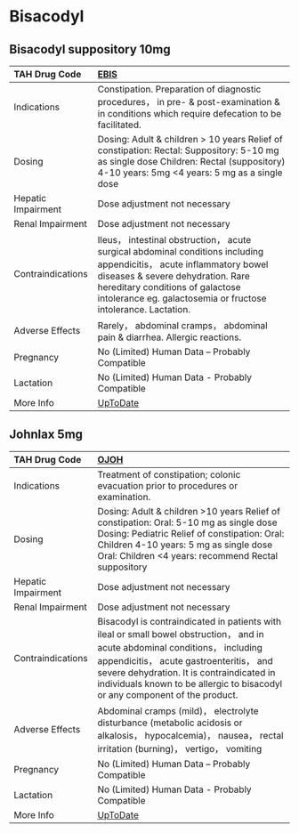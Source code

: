 # Bisacodyl

## Bisacodyl suppository 10mg

| TAH Drug Code      | [EBIS](https://www.tahsda.org.tw/drugs/hissearch.php?drug_code=EBIS)                                                                                                                                                                                           |
|:-------------------|:---------------------------------------------------------------------------------------------------------------------------------------------------------------------------------------------------------------------------------------------------------------|
| Indications        | Constipation. Preparation of diagnostic procedures， in pre- & post-examination & in conditions which require defecation to be facilitated.                                                                                                                    |
| Dosing             | Dosing: Adult & children > 10 years Relief of constipation: Rectal: Suppository: 5-10 mg as single dose Children: Rectal (suppository) 4-10 years: 5mg <4 years: 5 mg as a single dose                                                                         |
| Hepatic Impairment | Dose adjustment not necessary                                                                                                                                                                                                                                  |
| Renal Impairment   | Dose adjustment not necessary                                                                                                                                                                                                                                  |
| Contraindications  | Ileus， intestinal obstruction， acute surgical abdominal conditions including appendicitis， acute inflammatory bowel diseases & severe dehydration. Rare hereditary conditions of galactose intolerance eg. galactosemia or fructose intolerance. Lactation. |
| Adverse Effects    | Rarely， abdominal cramps， abdominal pain & diarrhea. Allergic reactions.                                                                                                                                                                                     |
| Pregnancy          | No (Limited) Human Data – Probably Compatible                                                                                                                                                                                                                  |
| Lactation          | No (Limited) Human Data - Probably Compatible                                                                                                                                                                                                                  |
| More Info          | [UpToDate](https://www.uptodate.com/contents/bisacodyl-drug-information)                                                                                                                                                                                       |

## Johnlax 5mg

| TAH Drug Code      | [OJOH](https://www.tahsda.org.tw/drugs/hissearch.php?drug_code=OJOH)                                                                                                                                                                                                                                  |
|:-------------------|:------------------------------------------------------------------------------------------------------------------------------------------------------------------------------------------------------------------------------------------------------------------------------------------------------|
| Indications        | Treatment of constipation; colonic evacuation prior to procedures or examination.                                                                                                                                                                                                                     |
| Dosing             | Dosing: Adult & children >10 years Relief of constipation: Oral: 5-10 mg as single dose Dosing: Pediatric Relief of constipation: Oral: Children 4-10 years: 5 mg as single dose Oral: Children <4 years: recommend Rectal suppository                                                                |
| Hepatic Impairment | Dose adjustment not necessary                                                                                                                                                                                                                                                                         |
| Renal Impairment   | Dose adjustment not necessary                                                                                                                                                                                                                                                                         |
| Contraindications  | Bisacodyl is contraindicated in patients with ileal or small bowel obstruction， and in acute abdominal conditions， including appendicitis， acute gastroenteritis， and severe dehydration. It is contraindicated in individuals known to be allergic to bisacodyl or any component of the product. |
| Adverse Effects    | Abdominal cramps (mild)， electrolyte disturbance (metabolic acidosis or alkalosis， hypocalcemia)， nausea， rectal irritation (burning)， vertigo， vomiting                                                                                                                                        |
| Pregnancy          | No (Limited) Human Data – Probably Compatible                                                                                                                                                                                                                                                         |
| Lactation          | No (Limited) Human Data - Probably Compatible                                                                                                                                                                                                                                                         |
| More Info          | [UpToDate](https://www.uptodate.com/contents/bisacodyl-drug-information)                                                                                                                                                                                                                              |

